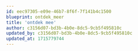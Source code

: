 ```yaml
---
id: eec97305-e09e-46b7-8f6f-7f141b4c1500
blueprint: ontdek_meer
title: 'ontdek mee'
author: c3156d07-bd3b-4b0e-8dc5-9cb5f495810c
updated_by: c3156d07-bd3b-4b0e-8dc5-9cb5f495810c
updated_at: 1715779744
---
```

